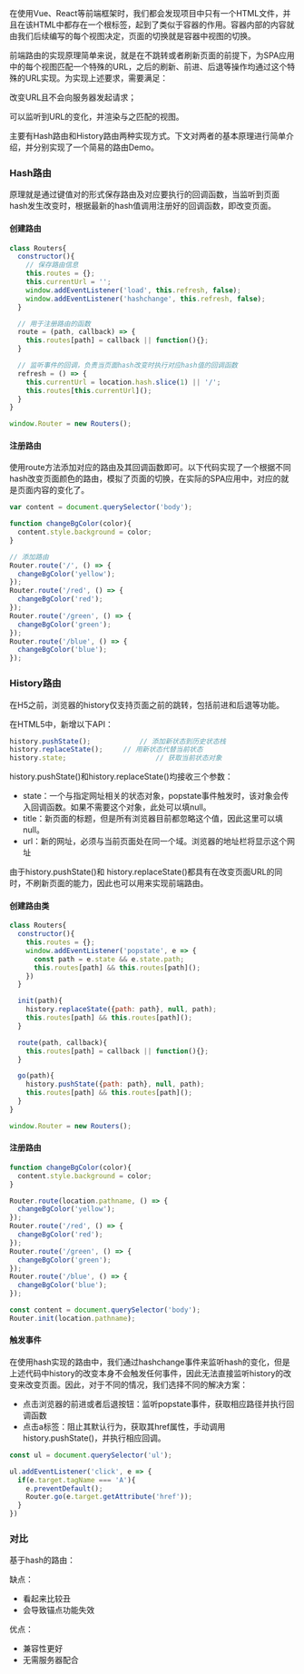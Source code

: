 在使用Vue、React等前端框架时，我们都会发现项目中只有一个HTML文件，并且在该HTML中都存在一个根标签，起到了类似于容器的作用。容器内部的内容就由我们后续编写的每个视图决定，页面的切换就是容器中视图的切换。

前端路由的实现原理简单来说，就是在不跳转或者刷新页面的前提下，为SPA应用中的每个视图匹配一个特殊的URL，之后的刷新、前进、后退等操作均通过这个特殊的URL实现。为实现上述要求，需要满足：

改变URL且不会向服务器发起请求；

可以监听到URL的变化，并渲染与之匹配的视图。

主要有Hash路由和History路由两种实现方式。下文对两者的基本原理进行简单介绍，并分别实现了一个简易的路由Demo。

### Hash路由
原理就是通过键值对的形式保存路由及对应要执行的回调函数，当监听到页面hash发生改变时，根据最新的hash值调用注册好的回调函数，即改变页面。

#### 创建路由
```js
class Routers{
  constructor(){
    // 保存路由信息
    this.routes = {};
    this.currentUrl = '';
    window.addEventListener('load', this.refresh, false);
    window.addEventListener('hashchange', this.refresh, false);
  }

  // 用于注册路由的函数
  route = (path, callback) => {
    this.routes[path] = callback || function(){};
  }

  // 监听事件的回调，负责当页面hash改变时执行对应hash值的回调函数
  refresh = () => {
    this.currentUrl = location.hash.slice(1) || '/';
    this.routes[this.currentUrl]();
  }
}

window.Router = new Routers();
```

#### 注册路由
使用route方法添加对应的路由及其回调函数即可。以下代码实现了一个根据不同hash改变页面颜色的路由，模拟了页面的切换，在实际的SPA应用中，对应的就是页面内容的变化了。

```js
var content = document.querySelector('body');

function changeBgColor(color){
  content.style.background = color;
}

// 添加路由
Router.route('/', () => {
  changeBgColor('yellow');
});
Router.route('/red', () => {
  changeBgColor('red');
});
Router.route('/green', () => {
  changeBgColor('green');
});
Router.route('/blue', () => {
  changeBgColor('blue');
});
```


### History路由
在H5之前，浏览器的history仅支持页面之前的跳转，包括前进和后退等功能。

在HTML5中，新增以下API：
```js
history.pushState();			// 添加新状态到历史状态栈
history.replaceState();		// 用新状态代替当前状态
history.state;						// 获取当前状态对象
```

history.pushState()和history.replaceState()均接收三个参数：

- state：一个与指定网址相关的状态对象，popstate事件触发时，该对象会传入回调函数。如果不需要这个对象，此处可以填null。
- title：新页面的标题，但是所有浏览器目前都忽略这个值，因此这里可以填null。
- url：新的网址，必须与当前页面处在同一个域。浏览器的地址栏将显示这个网址

由于history.pushState()和 history.replaceState()都具有在改变页面URL的同时，不刷新页面的能力，因此也可以用来实现前端路由。

#### 创建路由类
```js
class Routers{
  constructor(){
    this.routes = {};
    window.addEventListener('popstate', e => {
      const path = e.state && e.state.path;
      this.routes[path] && this.routes[path]();
    })
  }

  init(path){
    history.replaceState({path: path}, null, path);
    this.routes[path] && this.routes[path]();
  }

  route(path, callback){
    this.routes[path] = callback || function(){};
  }

  go(path){
    history.pushState({path: path}, null, path);
    this.routes[path] && this.routes[path]();
  }
}

window.Router = new Routers();
```


#### 注册路由
```js
function changeBgColor(color){
  content.style.background = color;
}

Router.route(location.pathname, () => {
  changeBgColor('yellow');
});
Router.route('/red', () => {
  changeBgColor('red');
});
Router.route('/green', () => {
  changeBgColor('green');
});
Router.route('/blue', () => {
  changeBgColor('blue');
});

const content = document.querySelector('body');
Router.init(location.pathname);
```


#### 触发事件
在使用hash实现的路由中，我们通过hashchange事件来监听hash的变化，但是上述代码中history的改变本身不会触发任何事件，因此无法直接监听history的改变来改变页面。因此，对于不同的情况，我们选择不同的解决方案：

- 点击浏览器的前进或者后退按钮：监听popstate事件，获取相应路径并执行回调函数
- 点击a标签：阻止其默认行为，获取其href属性，手动调用history.pushState()，并执行相应回调。

```js
const ul = document.querySelector('ul');

ul.addEventListener('click', e => {
  if(e.target.tagName === 'A'){
    e.preventDefault();
    Router.go(e.target.getAttribute('href'));
  }
})
```

### 对比
基于hash的路由：

缺点：
- 看起来比较丑
- 会导致锚点功能失效

优点：                  
- 兼容性更好
- 无需服务器配合
